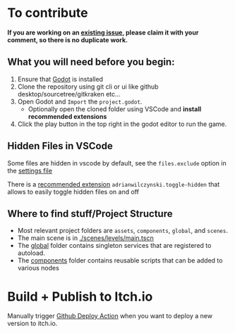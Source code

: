 # To contribute

**If you are working on an [existing issue](https://github.com/deniszholob/godot-poc-map-gen/issues), please claim it with your comment, so there is no duplicate work.**

## What you will need before you begin:
1. Ensure that [Godot](https://godotengine.org/) is installed
2. Clone the repository using git cli or ui like github desktop/sourcetree/gitkraken etc...
3. Open Godot and `Import` the `project.godot`.
   * Optionally open the cloned folder using VSCode and **install recommended extensions**
4. Click the play button in the top right in the godot editor to run the game.


## Hidden Files in VSCode

Some files are hidden in vscode by default, see the `files.exclude` option in the [settings file](.vscode/settings.json)

There is a [recommended extension](.vscode/extensions.json) `adrianwilczynski.toggle-hidden` that allows to easily toggle hidden files on and off

## Where to find stuff/Project Structure
- Most relevant project folders are `assets`, `components`, `global`, and `scenes`.
- The main scene is in [./scenes/levels/main.tscn](./scenes/levels/main.tscn)
- The [global](./global/) folder contains singleton services that are registered to autoload.
- The [components](./components/) folder contains reusable scripts that can be added to various nodes

# Build + Publish to Itch.io
Manually trigger [Github Deploy Action](https://github.com/deniszholob/godot-poc-map-gen/actions/workflows/deploy.yml) when you want to deploy a new version to itch.io.
